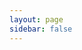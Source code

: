 ```yaml
---
layout: page
sidebar: false
---
```


<div class="contributors-page">

<Contributors />

<ContributorGuide />

</div>

<script setup>
import Contributors from './components/Contributors.vue'
import ContributorGuide from './components/ContributorGuide.vue'
</script>

<style>
.contributors-page {
  max-width: 1100px;
  margin: 0 auto;
  padding: 0 1rem;
}

.contributors-page h1 {
  text-align: center;
  margin-bottom: 1rem;
  position: relative;
  padding-bottom: 1rem;
}

.contributors-page h1:after {
  content: '';
  position: absolute;
  bottom: 0;
  left: 50%;
  transform: translateX(-50%);
  width: 100px;
  height: 3px;
  background-color: var(--vp-c-brand);
  border-radius: 3px;
}

.contributors-page > p {
  text-align: center;
  max-width: 800px;
  margin: 0 auto 2rem;
}

.contributor-info-section {
  max-width: 800px;
  margin: 2rem auto;
  padding-top: 2rem;
  border-top: 1px solid var(--vp-c-divider);
}

.become-contributor {
  margin-bottom: 2rem;
}

.become-contributor h2 {
  display: flex;
  align-items: center;
  margin-bottom: 1rem;
  color: var(--vp-c-brand);
}

.become-contributor .icon,
.contributor-types .icon {
  margin-right: 0.5rem;
  font-size: 1.2em;
}

.contribution-types {
  margin: 1.5rem 0;
}

.contribution-type {
  display: flex;
  align-items: flex-start;
  margin-bottom: 0.8rem;
}

.type-icon {
  font-size: 1.2rem;
  margin-right: 0.8rem;
  min-width: 1.5rem;
  text-align: center;
}

.type-content {
  flex: 1;
}

.check-guide {
  margin-top: 1rem;
  font-style: italic;
}

.contributor-types {
  margin-top: 2rem;
}

.contributor-types h3 {
  display: flex;
  align-items: center;
  margin-bottom: 1rem;
  color: var(--vp-c-brand);
}

.type-description {
  margin-bottom: 1rem;
  padding-left: 1rem;
  border-left: 3px solid var(--vp-c-divider);
}

.type-description h4 {
  margin-bottom: 0.3rem;
  color: var(--vp-c-text-1);
}

.type-description p {
  margin: 0;
  color: var(--vp-c-text-2);
}

.thank-you-section {
  text-align: center;
  margin-top: 3rem;
  padding-top: 1.5rem;
  border-top: 1px solid var(--vp-c-divider);
  font-size: 1.1rem;
  color: var(--vp-c-text-1);
}
</style> 